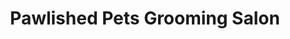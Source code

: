 ---
title: "Pawlished Pets Grooming Salon"
url: /eagan/pawlished-pets-grooming-salon/
shop: Tiersalon
---